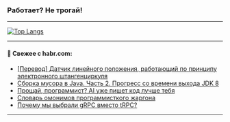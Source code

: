 ### Работает? Не трогай!

---
<!--
#### 🛠️ Technical stack:

![Java](https://img.shields.io/badge/Java-informational?logo=Oracle&style=flat&logoColor=white&color=FF4500)
![Kotlin](https://img.shields.io/badge/Kotlin-informational?logo=Kotlin&style=flat&logoColor=white&color=774D97)
![TS](https://img.shields.io/badge/TypeScript-informational?logo=typeScript&style=flat&logoColor=black&color=017acc)
![Python](https://img.shields.io/badge/Python-informational?logo=Python&style=flat&logoColor=black&color=ffdd54) <br>
![Spring](https://img.shields.io/badge/Spring-informational?logo=Spring&style=flat&logoColor=white&color=6DB33F) 
![SpringBoot](https://img.shields.io/badge/SpringBoot-informational?logo=SpringBoot&style=flat&logoColor=white&color=6DB33F)
![Nest](https://img.shields.io/badge/NestJS-informational?logo=NestJS&style=flat&logoColor=white&color=E0234E) 
![NodeJS](https://img.shields.io/badge/NodeJS-informational?logo=node.js&style=flat&logoColor=white&color=70A760)<br>
![PostgreSQL](https://img.shields.io/badge/PostgreSQL-informational?logo=PostgreSQL&style=flat&logoColor=white&color=DAA520)
![MongoDB](https://img.shields.io/badge/MongoDB-informational?logo=MongoDB&style=flat&logoColor=white&color=870000)
![Apache](https://img.shields.io/badge/Apache-informational?logo=apache&style=flat&logoColor=white&color=f74e28)

___ 
-->

<!--- #### 🛠️ : --->

[![Top Langs](https://github-readme-stats-82jvfl3w3-advtsettinggmailcoms-projects.vercel.app/api/top-langs/?username=zloylis&langs_count=10&hide_title=true&title_color=e6edf3&size_weight=0.5&count_weight=0.5&layout=compact&hide_progress=true&hide_border=true&theme=dracula)](https://github.com/zloylis)

<!---


####  :octocat:&nbsp;&nbsp; Статистика:

![GitHub stats](https://github-readme-stats-u2qms2cxw-advtsettinggmailcoms-projects.vercel.app/api?username=zloylis&show_icons=true&hide_border=true&theme=dracula&title_color=e6edf3&include_all_commits=true&count_private=true&hide_rank=false&hide_title=true&rank_icon=github)
-->
---

#### 💬 Свежее с habr.com:

<!-- BLOG-POST-LIST:START -->
- [[Перевод] Датчик линейного положения, работающий по принципу электронного штангенциркуля](https://habr.com/ru/companies/ruvds/articles/858240/?utm_source=habrahabr&utm_medium=rss&utm_campaign=858240)
- [Сборка мусора в Java. Часть 2. Прогресс со времени выхода JDK 8](https://habr.com/ru/companies/spring_aio/articles/858166/?utm_source=habrahabr&utm_medium=rss&utm_campaign=858166)
- [Прощай, программист? AI уже пишет код лучше тебя](https://habr.com/ru/articles/858268/?utm_source=habrahabr&utm_medium=rss&utm_campaign=858268)
- [Словарь омонимов программисткого жаргона](https://habr.com/ru/articles/858218/?utm_source=habrahabr&utm_medium=rss&utm_campaign=858218)
- [Почему мы выбрали gRPC вместо tRPC?](https://habr.com/ru/articles/858186/?utm_source=habrahabr&utm_medium=rss&utm_campaign=858186)
<!-- BLOG-POST-LIST:END -->

---
